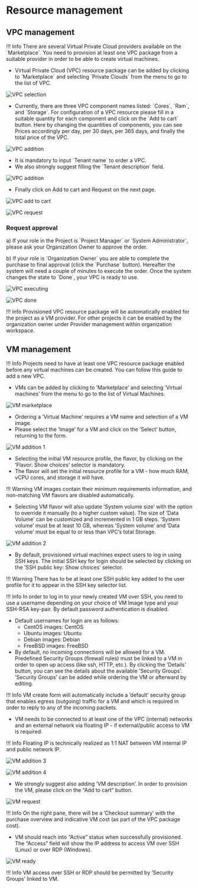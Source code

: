 # Resource management

## VPC management

!!! Info
    There are several Virtual Private Cloud providers available on the ´Marketplace´.
    You need to provision at least one VPC package from a suitable provider in order to be able to create virtual machines.

- Virtual Private Cloud (VPC) resource package can be added by clicking to ´Marketplace´ and selecting ´Private Clouds´ from the menu to go to the list of VPC.

![VPC selection](img/Marketplace.jpg)

- Currently, there are three VPC component names listed: ´Cores´, ´Ram´, and ´Storage´. For configuration of a VPC resource please fill in a suitable quantity for each component and click on the ´Add to cart´ button. Here by changing the quantities of components, you can see Prices accordingly per day, per 30 days, per 365 days, and finally the total price of the VPC.

![VPC addition](img/VPC_addition1.jpg)

- It is mandatory to input ´Tenant name´ to order a VPC.
- We also strongly suggest filling the ´Tenant description´ field.

![VPC addition](img/VPC_addition2.jpg)

- Finally click on Add to cart and Request on the next page.

![VPC add to cart](img/VPC_addition3.jpg)

![VPC request](img/Request_vpc.jpg)

### Request approval

a) If your role in the Project is ´Project Manager´ or ´System Administrator´, please ask your Organization Owner to approve the order.

b) If your role is ´Organization Owner´ you are able to complete the purchase to final approval (click the ´Purchase´ button). Hereafter the system will need a couple of minutes to execute the order. Once the system changes the state to ´Done´, your VPC is ready to use.

![VPC executing](img/VPC_executing.jpg)

![VPC done](img/VPC_done.jpg)

!!! Info
    Provisioned VPC resource package will be automatically enabled for the project as a VM provider. For other projects it can be enabled by the organization owner under Provider management within organization workspace.

## VM management

!!! Info
    Projects need to have at least one VPC resource package enabled before any virtual machines can be created. You can follow this guide to add a new VPC.

- VMs can be added by clicking to ’Marketplace’ and selecting ’Virtual machines’ from the menu to go to the list of Virtual Machines.

![VM marketplace](img/Marketplace_VM.jpg)

- Ordering a ’Virtual Machine’ requires a VM name and selection of a VM image.
- Please select the ’Image’ for a VM and click on the ’Select’ button, returning to the form.

![VM addition 1](img/VM_addition1.jpg)

- Selecting the initial VM resource profile, the flavor, by clicking on the ’Flavor: Show choices’ selector is mandatory.
- The flavor will set the initial resource profile for a VM - how much RAM, vCPU cores, and storage it will have.

!!! Warning
    VM images contain their minimum requirements information, and non-matching VM flavors are disabled automatically.

- Selecting VM flavor will also update ’System volume size’ with the option to override it manually (to a higher custom value). The size of ’Data Volume’ can be customized and incremented in 1 GB steps. ’System volume’ must be at least 10 GB, whereas ’System volume’ and ’Data volume’ must be equal to or less than VPC’s total Storage.

![VM addition 2](img/VM_addition2.jpg)

- By default, provisioned virtual machines expect users to log in using SSH keys. The initial SSH key for login should be selected by clicking on the ’SSH public key: Show choices’ selector.

!!! Warning
    There has to be at least one SSH public key added to the user profile for it to appear in the SSH key selector list.

!!! Info
    In order to log in to your newly created VM over SSH, you need to use a username depending on your choice of VM Image type and your SSH-RSA key-pair. By default password authentication is disabled.

- Default usernames for login are as follows:
  - CentOS images: CentOS
  - Ubuntu images: Ubuntu
  - Debian images: Debian
  - FreeBSD images: FreeBSD
- By default, no incoming connections will be allowed for a VM. Predefined Security Groups (firewall rules) must be linked to a VM in order to open up access (like ssh, HTTP, etc.). By clicking the ’Details’ button, you can see the details about the available ’Security Groups’. ’Security Groups’ can be added while ordering the VM or afterward by editing.

!!! Info
    VM create form will automatically include a ’default’ security group that enables egress (outgoing) traffic for a VM and which is required in order to reply to any of the incoming packets.

- VM needs to be connected to at least one of the VPC (internal) networks and an external network via floating IP - if external/public access to VM is required.

!!! Info
    Floating IP is technically realized as 1:1 NAT between VM internal IP and public network IP.

![VM addition 3](img/VM_addition3.jpg)

![VM addition 4](img/VM_addition4.jpg)

- We strongly suggest also adding ’VM description’. In order to provision the VM, please click on the “Add to cart” button.

![VM request](img/VM_add_to_cart.jpg)

!!! Info
    On the right pane, there will be a ’Checkout summary’ with the purchase overview and indicative VM cost (as part of the VPC package cost).

- VM should reach into “Active” status when successfully provisioned. The “Access” field will show the IP address to access VM over SSH (Linux) or over RDP (Windows).

![VM ready](img/VM_ready.jpg)

!!! Info
    VM access over SSH or RDP should be permitted by ’Security Groups’ linked to VM.